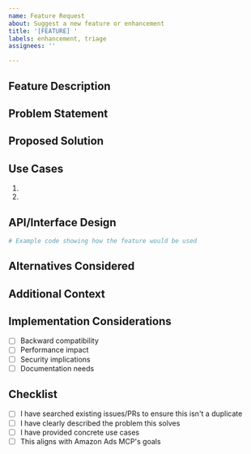 ```yaml
---
name: Feature Request
about: Suggest a new feature or enhancement
title: '[FEATURE] '
labels: enhancement, triage
assignees: ''

---
```


## Feature Description
<!-- A clear and concise description of what you want to happen -->

## Problem Statement
<!-- What problem does this feature solve? Why is it needed? -->

## Proposed Solution
<!-- Describe how you envision this feature working -->

## Use Cases
<!-- Provide specific examples of how this feature would be used -->
1.
2.

## API/Interface Design
<!-- If applicable, show how the API or interface might look -->
```python
# Example code showing how the feature would be used
```

## Alternatives Considered
<!-- What alternative solutions have you considered? -->

## Additional Context
<!-- Add any other context, mockups, or examples about the feature request here -->

## Implementation Considerations
<!-- Any technical considerations, dependencies, or constraints -->
- [ ] Backward compatibility
- [ ] Performance impact
- [ ] Security implications
- [ ] Documentation needs

## Checklist
- [ ] I have searched existing issues/PRs to ensure this isn't a duplicate
- [ ] I have clearly described the problem this solves
- [ ] I have provided concrete use cases
- [ ] This aligns with Amazon Ads MCP's goals